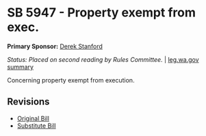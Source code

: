 # SB 5947 - Property exempt from exec.
**Primary Sponsor:** [Derek Stanford](/person/leg/derek.stanford.md)

*Status: Placed on second reading by Rules Committee.* | [leg.wa.gov summary](https://app.leg.wa.gov/billsummary?BillNumber=5947&Year=2021)

Concerning property exempt from execution.

## Revisions
* [Original Bill](1/)
* [Substitute Bill](S/)